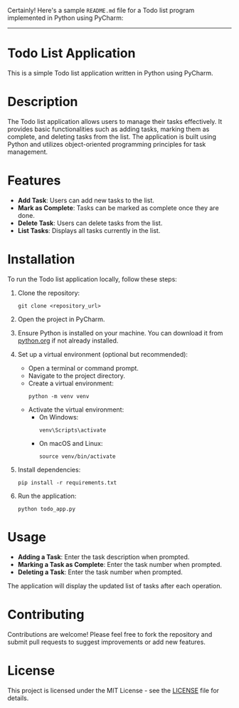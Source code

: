 Certainly! Here's a sample `README.md` file for a Todo list program implemented in Python using PyCharm:

---

# Todo List Application

This is a simple Todo list application written in Python using PyCharm.

# Description

The Todo list application allows users to manage their tasks effectively. It provides basic functionalities such as adding tasks, marking them as complete, and deleting tasks from the list. The application is built using Python and utilizes object-oriented programming principles for task management.

# Features

- **Add Task**: Users can add new tasks to the list.
- **Mark as Complete**: Tasks can be marked as complete once they are done.
- **Delete Task**: Users can delete tasks from the list.
- **List Tasks**: Displays all tasks currently in the list.

# Installation

To run the Todo list application locally, follow these steps:

1. Clone the repository:
   ```
   git clone <repository_url>
   ```
   
2. Open the project in PyCharm.

3. Ensure Python is installed on your machine. You can download it from [python.org](https://www.python.org/downloads/) if not already installed.

4. Set up a virtual environment (optional but recommended):
   - Open a terminal or command prompt.
   - Navigate to the project directory.
   - Create a virtual environment:
     ```
     python -m venv venv
     ```
   - Activate the virtual environment:
     - On Windows:
       ```
       venv\Scripts\activate
       ```
     - On macOS and Linux:
       ```
       source venv/bin/activate
       ```

5. Install dependencies:
   ```
   pip install -r requirements.txt
   ```

6. Run the application:
   ```
   python todo_app.py
   ```

# Usage

- **Adding a Task**: Enter the task description when prompted.
- **Marking a Task as Complete**: Enter the task number when prompted.
- **Deleting a Task**: Enter the task number when prompted.

The application will display the updated list of tasks after each operation.

# Contributing

Contributions are welcome! Please feel free to fork the repository and submit pull requests to suggest improvements or add new features.

# License

This project is licensed under the MIT License - see the [LICENSE](LICENSE) file for details.
